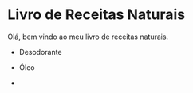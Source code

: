 # Livro de Receitas Naturais

Olá, bem vindo ao meu livro de receitas naturais.

- Desodorante 

- Óleo

- 
